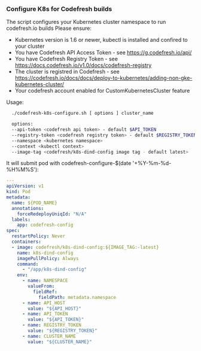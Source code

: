 ### Configure K8s for Codefresh builds

The script configures your Kubernetes cluster namespace to run codefresh.io builds 
Please ensure:
  - Kubernetes version is 1.6 or newer, kubectl is installed and confired to your cluster
  - You have Codefresh API Access Token - see https://g.codefresh.io/api/
  - You have Codefresh Registry Token - see https://docs.codefresh.io/v1.0/docs/codefresh-registry
  - The cluster is registred in Codefresh - see https://codefresh.io/docs/docs/deploy-to-kubernetes/adding-non-gke-kubernetes-cluster/
  - Your codefresh account enabled for CustomKubernetesCluster feature

Usage:
```sh
  ./codefresh-k8s-configure.sh [ options ] cluster_name

  options:
  --api-token <codefresh api token> - default $API_TOKEN
  --registry-token <codefresh registry token> - default $REGISTRY_TOKEN
  --namespace <kubernetes namespace>
  --context <kubectl context>
  --image-tag <codefresh/k8s-dind-config image tag - default latest>
```
  
It will submit pod with codefresh-configure-$(date '+%Y-%m-%d-%H%M%S'):

```yaml
---
apiVersion: v1
kind: Pod
metadata:
  name: ${POD_NAME}
  annotations:
    forceRedeployUniqId: "N/A"
  labels:
    app: codefresh-config
spec:
  restartPolicy: Never
  containers:
  - image: codefresh/k8s-dind-config:${IMAGE_TAG:-latest}
    name: k8s-dind-config
    imagePullPolicy: Always
    command:
      - "/app/k8s-dind-config"
    env:
      - name: NAMESPACE
        valueFrom:
          fieldRef:
            fieldPath: metadata.namespace
      - name: API_HOST
        value: "${API_HOST}"
      - name: API_TOKEN
        value: "${API_TOKEN}"
      - name: REGISTRY_TOKEN
        value: "${REGISTRY_TOKEN}"
      - name: CLUSTER_NAME
        value: "${CLUSTER_NAME}"
```
